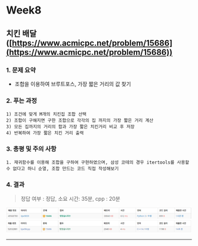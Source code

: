 # Week8

## 치킨 배달([https://www.acmicpc.net/problem/15686](https://www.acmicpc.net/problem/15686))

### 1. 문제 요약

- 조합을 이용하여 브루트포스, 가장 짧은 거리의 값 찾기

### 2. 푸는 과정

```
1) 조건에 맞게 M개의 치킨집 조합 선택
2) 조합이 구해지면 구한 조합으로 각각의 집 까지의 가장 짧은 거리 계산
3) 모든 집까지의 거리의 합과 가장 짧은 치킨거리 비교 후 저장
4) 반복하여 가장 짧은 치킨 거리 출력
```

### 3. 총평 및 주의 사항

```
1. 재귀함수를 이용해 조합을 구하여 구현하였으며, 삼성 코테의 경우 itertools를 사용할 수 없다고 하니 순열, 조합 만드는 코드 직접 작성해보기
```

### 4. 결과

> 정답 여부 : 정답,    소요 시간: 35분, cpp : 20분
> 

![Week8.PNG](../img/python/Week8.PNG)
![Week8.PNG](../img/cpp/Week8.PNG)

---
